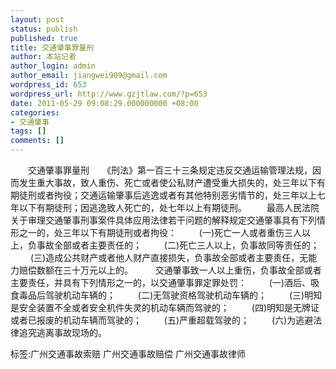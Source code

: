```yaml
---
layout: post
status: publish
published: true
title: 交通肇事罪量刑
author: 本站记者
author_login: admin
author_email: jiangwei909@gmail.com
wordpress_id: 653
wordpress_url: http://www.gzjtlaw.com/?p=653
date: 2011-05-29 09:08:29.000000000 +08:00
categories:
- 交通肇事
tags: []
comments: []
---
```

　　交通肇事罪量刑　　《刑法》第一百三十三条规定违反交通运输管理法规，因而发生重大事故，致人重伤、死亡或者使公私财产遭受重大损失的，处三年以下有期徒刑或者拘役；交通运输肇事后逃逸或者有其他特别恶劣情节的，处三年以上七年以下有期徒刑；因逃逸致人死亡的，处七年以上有期徒刑。 　　最高人民法院关于审理交通肇事刑事案件具体应用法律若干问题的解释规定交通肇事具有下列情形之一的，处三年以下有期徒刑或者拘役： 　　 (一)死亡一人或者重伤三人以上，负事故全部或者主要责任的； 　　 (二)死亡三人以上，负事故同等责任的； 　　 (三)造成公共财产或者他人财产直接损失，负事故全部或者主要责任，无能力赔偿数额在三十万元以上的。 　　 交通肇事致一人以上重伤，负事故全部或者主要责任，并具有下列情形之一的，以交通肇事罪定罪处罚： 　　 (一)酒后、吸食毒品后驾驶机动车辆的； 　　 (二)无驾驶资格驾驶机动车辆的； 　　 (三)明知是安全装置不全或者安全机件失灵的机动车辆而驾驶的； 　　 (四)明知是无牌证或者已报废的机动车辆而驾驶的； 　　 (五)严重超载驾驶的； 　　 (六)为逃避法律追究逃离事故现场的。　　标签:广州交通事故索赔 广州交通事故赔偿 广州交通事故律师
